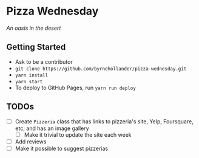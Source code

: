# Pizza Wednesday

_An oasis in the desert_

## Getting Started
- Ask to be a contributor
- `git clone https://github.com/byrnehollander/pizza-wednesday.git`
- `yarn install`
- `yarn start`
- To deploy to GitHub Pages, run `yarn run deploy`

## TODOs
- [ ] Create `Pizzeria` class that has links to pizzeria's site, Yelp, Foursquare, etc; and has an image gallery
   - [ ] Make it trivial to update the site each week
- [ ] Add reviews
- [ ] Make it possible to suggest pizzerias
